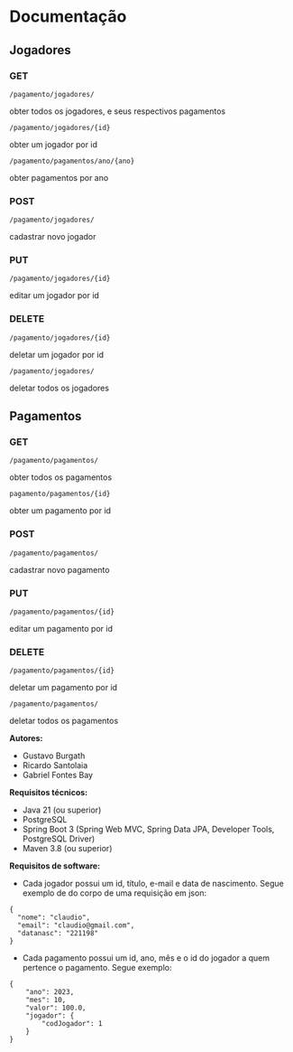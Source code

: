 # Documentação

## Jogadores

### GET
```
/pagamento/jogadores/ 
```
obter todos os jogadores, e seus respectivos pagamentos

```
/pagamento/jogadores/{id}
```

obter um jogador por id

```
/pagamento/pagamentos/ano/{ano} 
```

obter pagamentos por ano

### POST

``` 
/pagamento/jogadores/
```
cadastrar novo jogador

### PUT

``` 
/pagamento/jogadores/{id}
```
editar um jogador por id

### DELETE

```
/pagamento/jogadores/{id} 
```
deletar um jogador por id

```
/pagamento/jogadores/ 
```
deletar todos os jogadores

## Pagamentos

### GET

```
/pagamento/pagamentos/ 
```
obter todos os pagamentos

```
pagamento/pagamentos/{id} 
```
obter um pagamento por id

### POST

```
/pagamento/pagamentos/ 
```
cadastrar novo pagamento

### PUT

```
/pagamento/pagamentos/{id} 
```
editar um pagamento por id 

### DELETE

```
/pagamento/pagamentos/{id} 
```
deletar um pagamento por id

```
/pagamento/pagamentos/ 
```
deletar todos os pagamentos

**Autores:**  
- Gustavo Burgath  
- Ricardo Santolaia  
- Gabriel Fontes Bay

**Requisitos técnicos:**
- Java 21 (ou superior)
- PostgreSQL
- Spring Boot 3 (Spring Web MVC, Spring Data JPA, Developer Tools, PostgreSQL Driver)
- Maven 3.8 (ou superior)

**Requisitos de software:**
- Cada jogador possui um id, título, e-mail e data de nascimento. Segue exemplo de do corpo de uma requisição em json:
```exemplo do jogador:
{
  "nome": "claudio",
  "email": "claudio@gmail.com",
  "datanasc": "221198"
}
```
- Cada pagamento possui um id, ano, mês e o id do jogador a quem pertence o pagamento. Segue exemplo:
```
{
    "ano": 2023,
    "mes": 10,
    "valor": 100.0,
    "jogador": {
        "codJogador": 1
    }
}
```
